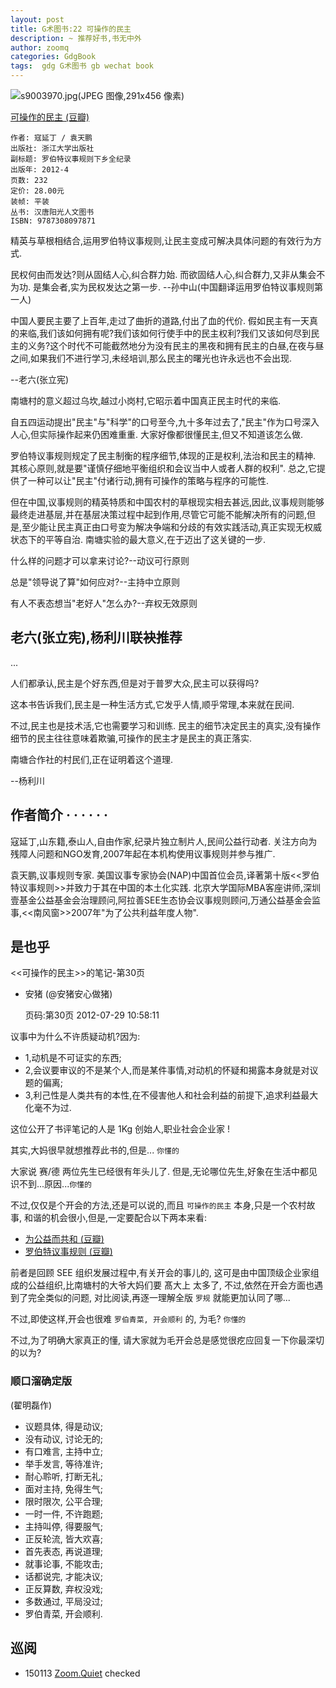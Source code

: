 ```yaml
---
layout: post
title: G术图书:22 可操作的民主
description: ~ 推荐好书,书无中外
author: zoomq
categories: GdgBook
tags:  gdg G术图书 gb wechat book
---
```


![s9003970.jpg(JPEG 图像,291x456 像素)](http://img3.douban.com/lpic/s9003970.jpg)

[可操作的民主 (豆瓣)](http://book.douban.com/subject/10563202/)

    作者: 寇延丁 / 袁天鹏
    出版社: 浙江大学出版社
    副标题: 罗伯特议事规则下乡全纪录
    出版年: 2012-4
    页数: 232
    定价: 28.00元
    装帧: 平装
    丛书: 汉唐阳光人文图书
    ISBN: 9787308097871

精英与草根相结合,运用罗伯特议事规则,让民主变成可解决具体问题的有效行为方式. 

民权何由而发达?则从固结人心,纠合群力始. 而欲固结人心,纠合群力,又非从集会不为功. 是集会者,实为民权发达之第一步. --孙中山(中国翻译运用罗伯特议事规则第一人)

中国人要民主要了上百年,走过了曲折的道路,付出了血的代价. 假如民主有一天真的来临,我们该如何拥有呢?我们该如何行使手中的民主权利?我们又该如何尽到民主的义务?这个时代不可能截然地分为没有民主的黑夜和拥有民主的白昼,在夜与昼之间,如果我们不进行学习,未经培训,那么民主的曙光也许永远也不会出现. 

--老六(张立宪)


<!--more-->

南塘村的意义超过乌坎,越过小岗村,它昭示着中国真正民主时代的来临. 

自五四运动提出"民主"与"科学"的口号至今,九十多年过去了,"民主"作为口号深入人心,但实际操作起来仍困难重重. 大家好像都很懂民主,但又不知道该怎么做. 

罗伯特议事规则规定了民主制衡的程序细节,体现的正是权利,法治和民主的精神. 其核心原则,就是要"谨慎仔细地平衡组织和会议当中人或者人群的权利". 总之,它提供了一种可以让"民主"付诸行动,拥有可操作的策略与程序的可能性. 

但在中国,议事规则的精英特质和中国农村的草根现实相去甚远,因此,议事规则能够最终走进基层,并在基层决策过程中起到作用,尽管它可能不能解决所有的问题,但是,至少能让民主真正由口号变为解决争端和分歧的有效实践活动,真正实现无权威状态下的平等自治. 南塘实验的最大意义,在于迈出了这关键的一步. 

什么样的问题才可以拿来讨论?--动议可行原则

总是"领导说了算"如何应对?--主持中立原则

有人不表态想当"老好人"怎么办?--弃权无效原则


## 老六(张立宪),杨利川联袂推荐

...

人们都承认,民主是个好东西,但是对于普罗大众,民主可以获得吗?

这本书告诉我们,民主是一种生活方式,它发乎人情,顺乎常理,本来就在民间. 

不过,民主也是技术活,它也需要学习和训练. 民主的细节决定民主的真实,没有操作细节的民主往往意味着欺骗,可操作的民主才是民主的真正落实. 

南塘合作社的村民们,正在证明着这个道理. 

--杨利川

##  作者简介  · · · · · ·

寇延丁,山东籍,泰山人,自由作家,纪录片独立制片人,民间公益行动者. 关注方向为残障人问题和NGO发育,2007年起在本机构使用议事规则并参与推广. 

袁天鹏,议事规则专家. 美国议事专家协会(NAP)中国首位会员,译著第十版<<罗伯特议事规则>>并致力于其在中国的本土化实践. 北京大学国际MBA客座讲师,深圳壹基金公益基金会治理顾问,阿拉善SEE生态协会议事规则顾问,万通公益基金会监事,<<南风窗>>2007年"为了公共利益年度人物". 


## 是也乎

<<可操作的民主>>的笔记-第30页

- 安猪 (@安猪安心做猪)


    页码:第30页 2012-07-29 10:58:11

议事中为什么不许质疑动机?因为:

- 1,动机是不可证实的东西;
- 2,会议要审议的不是某个人,而是某件事情,对动机的怀疑和揭露本身就是对议题的偏离;
- 3,利己性是人类共有的本性,在不侵害他人和社会利益的前提下,追求利益最大化毫不为过. 


这位公开了书评笔记的人是 1Kg 创始人,职业社会企业家 !

其实,大妈很早就想推荐此书的,但是... `你懂的`

大家说 赛/德 两位先生已经很有年头儿了.
但是,无论哪位先生,好象在生活中都见识不到...原因...`你懂的`

不过,仅仅是个开会的方法,还是可以说的,而且 `可操作的民主` 本身,只是一个农村故事,
和谐的机会很小,但是,一定要配合以下两本来看:

- [为公益而共和 (豆瓣)](http://book.douban.com/subject/10768965/)
- [罗伯特议事规则 (豆瓣)](http://book.douban.com/subject/2382433/)


前者是回顾 SEE 组织发展过程中,有关开会的事儿的,
这可是由中国顶级企业家组成的公益组织,比南塘村的大爷大妈们要 髙大上 太多了,
不过,依然在开会方面也遇到了完全类似的问题,
对比阅读,再逐一理解全版 `罗规` 就能更加认同了哪...

不过,即使这样,开会也很难  `罗伯青菜, 开会顺利` 的,
为毛? `你懂的`

不过,为了明确大家真正的懂, 请大家就为毛开会总是感觉很疙应回复一下你最深切的以为?

### 顺口溜确定版
(翟明磊作)

- 议题具体, 得是动议;
- 没有动议, 讨论无的;
- 有口难言, 主持中立;
- 举手发言, 等待准许;
- 耐心聆听, 打断无礼;
- 面对主持, 免得生气;
- 限时限次, 公平合理;
- 一时一件, 不许跑题;
- 主持叫停, 得要服气;
- 正反轮流, 皆大欢喜;
- 首先表态, 再说道理;
- 就事论事, 不能攻击;
- 话都说完, 才能决议;
- 正反算数, 弃权没戏;
- 多数通过, 平局没过;
- 罗伯青菜, 开会顺利. 





## 巡阅
- 150113 [Zoom.Quiet](http://zoomquiet.io/) checked





